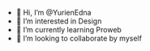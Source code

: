 - 👋 Hi, I’m @YurienEdna
- 👀 I’m interested in Design
- 🌱 I’m currently learning Proweb
- 💞️ I’m looking to collaborate by myself


<!---
YurienEdna/YurienEdna is a ✨ special ✨ repository because its `README.md` (this file) appears on your GitHub profile.
You can click the Preview link to take a look at your changes.
--->

